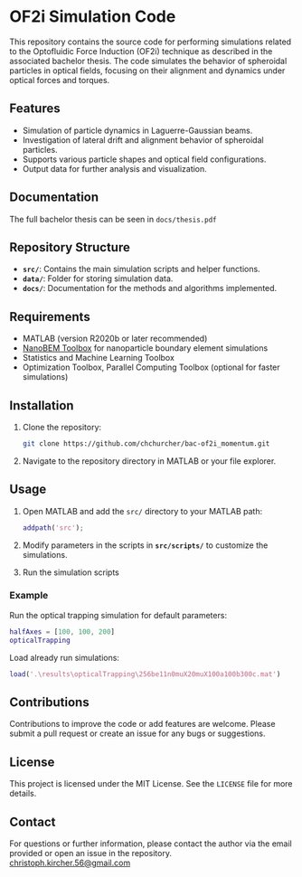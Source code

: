 # OF2i Simulation Code

This repository contains the source code for performing simulations related to the Optofluidic Force Induction (OF2i) technique as described in the associated bachelor thesis. The code simulates the behavior of spheroidal particles in optical fields, focusing on their alignment and dynamics under optical forces and torques.

## Features

- Simulation of particle dynamics in Laguerre-Gaussian beams.
- Investigation of lateral drift and alignment behavior of spheroidal particles.
- Supports various particle shapes and optical field configurations.
- Output data for further analysis and visualization.


## Documentation

The full bachelor thesis can be seen in `docs/thesis.pdf`

## Repository Structure

- **`src/`**: Contains the main simulation scripts and helper functions.
- **`data/`**: Folder for storing simulation data.
- **`docs/`**: Documentation for the methods and algorithms implemented.

## Requirements

- MATLAB (version R2020b or later recommended)
- [NanoBEM Toolbox](https://www.sciencedirect.com/science/article/pii/S0010465522000558?via%3Dihub) for nanoparticle boundary element simulations
- Statistics and Machine Learning Toolbox
- Optimization Toolbox, Parallel Computing Toolbox (optional for faster simulations)

## Installation

1. Clone the repository:
   ```bash
   git clone https://github.com/chchurcher/bac-of2i_momentum.git
   ```
2. Navigate to the repository directory in MATLAB or your file explorer.

## Usage

1. Open MATLAB and add the `src/` directory to your MATLAB path:
   ```matlab
   addpath('src');
   ```
2. Modify parameters in the scripts in **`src/scripts/`** to customize the simulations.

3. Run the simulation scripts

### Example

Run the optical trapping simulation for default parameters:
```matlab
halfAxes = [100, 100, 200]
opticalTrapping
```

Load already run simulations:
```matlab
load('.\results\opticalTrapping\256be11n0muX20muX100a100b300c.mat')
```

## Contributions

Contributions to improve the code or add features are welcome. Please submit a pull request or create an issue for any bugs or suggestions.

## License

This project is licensed under the MIT License. See the `LICENSE` file for more details.

## Contact

For questions or further information, please contact the author via the email provided or open an issue in the repository.
christoph.kircher.56@gmail.com

